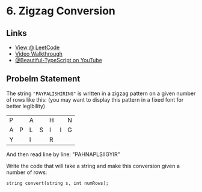 # 6. Zigzag Conversion

## Links

* [View @ LeetCode](https://leetcode.com/problems/zigzag-conversion/)
* [Video Walkthrough](https://youtu.be/vCZdmnGP2sM)
* [@Beautiful-TypeScript on YouTube](https://www.youtube.com/@BeautifulTypeScript)

## Probelm Statement

The string `"PAYPALISHIRING"` is written in a zigzag pattern on a given number of rows like this: (you may want to display this pattern in a fixed font for better legibility)

| | | | | | | |
|-|-|-|-|-|-|-|
|P| |A| |H| |N|
|A|P|L|S|I|I|G|
|Y| |I| |R| | |

And then read line by line: "PAHNAPLSIIGYIR"

Write the code that will take a string and make this conversion given a number of rows:

`string convert(string s, int numRows);`